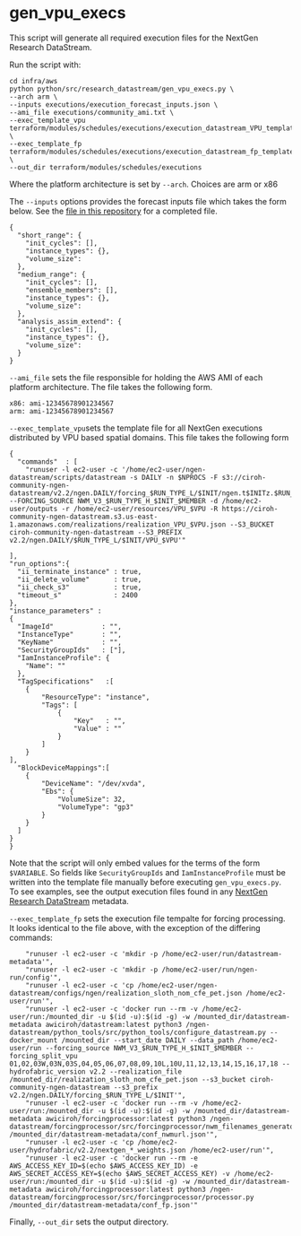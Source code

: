 # gen_vpu_execs
This script will generate all required execution files for the NextGen Research DataStream.

Run the script with:

```
cd infra/aws
python python/src/research_datastream/gen_vpu_execs.py \
--arch arm \
--inputs executions/execution_forecast_inputs.json \
--ami_file executions/community_ami.txt \
--exec_template_vpu terraform/modules/schedules/executions/execution_datastream_VPU_template.json \
--exec_template_fp terraform/modules/schedules/executions/execution_datastream_fp_template.json \
--out_dir terraform/modules/schedules/executions
```

Where the platform architecture is set by `--arch`. Choices are arm or x86

The `--inputs` options provides the forecast inputs file which takes the form below. See the [file in this repository](https://github.com/CIROH-UA/ngen-datastream/blob/main/infra/aws/terraform/modules/schedules/config/execution_forecast_inputs.json) for a completed file.
```
{
  "short_range": {
    "init_cycles": [],
    "instance_types": {},
    "volume_size": 
  },
  "medium_range": {
    "init_cycles": [],
    "ensemble_members": [],
    "instance_types": {},
    "volume_size": 
  },
  "analysis_assim_extend": {
    "init_cycles": [],
    "instance_types": {},
    "volume_size": 
  }
}

```

`--ami_file` sets the file responsible for holding the AWS AMI of each platform architecture. The file takes the following form.
```
x86: ami-12345678901234567
arm: ami-12345678901234567
```

`--exec_template_vpu`sets the template file for all NextGen executions distributed by VPU based spatial domains. This file takes the following form
```
{  
  "commands"  : [
    "runuser -l ec2-user -c '/home/ec2-user/ngen-datastream/scripts/datastream -s DAILY -n $NPROCS -F s3://ciroh-community-ngen-datastream/v2.2/ngen.DAILY/forcing_$RUN_TYPE_L/$INIT/ngen.t$INITz.$RUN_TYPE_L.forcing.$FCST.VPU_$VPU.nc --FORCING_SOURCE NWM_V3_$RUN_TYPE_H_$INIT_$MEMBER -d /home/ec2-user/outputs -r /home/ec2-user/resources/VPU_$VPU -R https://ciroh-community-ngen-datastream.s3.us-east-1.amazonaws.com/realizations/realization_VPU_$VPU.json --S3_BUCKET ciroh-community-ngen-datastream --S3_PREFIX v2.2/ngen.DAILY/$RUN_TYPE_L/$INIT/VPU_$VPU'"

],
"run_options":{
  "ii_terminate_instance" : true,
  "ii_delete_volume"      : true,
  "ii_check_s3"           : true,
  "timeout_s"             : 2400
},
"instance_parameters" :
{
  "ImageId"            : "",
  "InstanceType"       : "",
  "KeyName"            : "",
  "SecurityGroupIds"   : ["],
  "IamInstanceProfile": {
    "Name": ""
  },
  "TagSpecifications"   :[
    {
        "ResourceType": "instance",
        "Tags": [
            {
                "Key"   : "",
                "Value" : ""
            }          
        ]
    }
],
  "BlockDeviceMappings":[
    {
        "DeviceName": "/dev/xvda",  
        "Ebs": {
            "VolumeSize": 32,
            "VolumeType": "gp3"  
        }
    }
  ]
}
}
```
Note that the script will only embed values for the terms of the form `$VARIABLE`. So fields like `SecurityGroupIds` and `IamInstanceProfile` must be written into the template file manually before executing `gen_vpu_execs.py`. To see examples, see the output execution files found in any [NextGen Research DataStream](https://datastream.ciroh.org/index.html) metadata.


`--exec_template_fp` sets the execution file tempalte for forcing processing. It looks identical to the file above, with the exception of the differing commands:
```
    "runuser -l ec2-user -c 'mkdir -p /home/ec2-user/run/datastream-metadata'",
    "runuser -l ec2-user -c 'mkdir -p /home/ec2-user/run/ngen-run/config'",
    "runuser -l ec2-user -c 'cp /home/ec2-user/ngen-datastream/configs/ngen/realization_sloth_nom_cfe_pet.json /home/ec2-user/run'",
    "runuser -l ec2-user -c 'docker run --rm -v /home/ec2-user/run:/mounted_dir -u $(id -u):$(id -g) -w /mounted_dir/datastream-metadata awiciroh/datastream:latest python3 /ngen-datastream/python_tools/src/python_tools/configure_datastream.py --docker_mount /mounted_dir --start_date DAILY --data_path /home/ec2-user/run --forcing_source NWM_V3_$RUN_TYPE_H_$INIT_$MEMBER --forcing_split_vpu 01,02,03W,03N,03S,04,05,06,07,08,09,10L,10U,11,12,13,14,15,16,17,18 --hydrofabric_version v2.2 --realization_file /mounted_dir/realization_sloth_nom_cfe_pet.json --s3_bucket ciroh-community-ngen-datastream --s3_prefix v2.2/ngen.DAILY/forcing_$RUN_TYPE_L/$INIT'",
    "runuser -l ec2-user -c 'docker run --rm -v /home/ec2-user/run:/mounted_dir -u $(id -u):$(id -g) -w /mounted_dir/datastream-metadata awiciroh/forcingprocessor:latest python3 /ngen-datastream/forcingprocessor/src/forcingprocessor/nwm_filenames_generator.py /mounted_dir/datastream-metadata/conf_nwmurl.json'",
    "runuser -l ec2-user -c 'cp /home/ec2-user/hydrofabric/v2.2/nextgen_*_weights.json /home/ec2-user/run'",
    "runuser -l ec2-user -c 'docker run --rm -e AWS_ACCESS_KEY_ID=$(echo $AWS_ACCESS_KEY_ID) -e AWS_SECRET_ACCESS_KEY=$(echo $AWS_SECRET_ACCESS_KEY) -v /home/ec2-user/run:/mounted_dir -u $(id -u):$(id -g) -w /mounted_dir/datastream-metadata awiciroh/forcingprocessor:latest python3 /ngen-datastream/forcingprocessor/src/forcingprocessor/processor.py /mounted_dir/datastream-metadata/conf_fp.json'"
```

Finally, `--out_dir` sets the output directory.